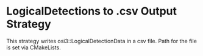 # LogicalDetections to .csv Output Strategy

This strategy writes osi3::LogicalDetectionData in a csv file.
Path for the file is set via CMakeLists.
